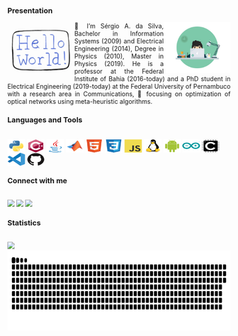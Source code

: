 ### Presentation

<div>
  <img align='left' src="https://github.com/sousergiosilva/sousergiosilva/blob/main/gifs/giphy.webp" width="30%">
  <img align='right' src="https://github.com/sousergiosilva/sousergiosilva/blob/main/gifs/nerd.gif" width="30%">
</div>

<div style="text-align: justify">
  👋 I’m Sérgio A. da Silva, Bachelor in Information Systems (2009) and Electrical Engineering (2014), Degree in Physics (2010), Master in Physics (2019). He is a professor at the Federal Institute of Bahia (2016-today) and a PhD student in Electrical Engineering (2019-today) at the Federal University of Pernambuco with a research area in Communications, 👀 focusing on optimization of optical networks using meta-heuristic algorithms.
</div>
  
### Languages and Tools
     
<div style="display: inline_block"><br>
  <img align="center" alt="Python" height="30" width="40" src="https://github.com/sousergiosilva/sousergiosilva/blob/main/icons/python/python-original.svg">
  <img align="center" alt="Cpp" height="30" width="40" src="https://github.com/devicons/devicon/blob/master/icons/cplusplus/cplusplus-original.svg">
  <img align="center" alt="Java" height="30" width="40" src="https://github.com/devicons/devicon/blob/master/icons/java/java-original.svg">
  <img align="center" alt="MATLAB" height="30" width="40" src="https://github.com/devicons/devicon/blob/master/icons/matlab/matlab-original.svg">
  <img align="center" alt="HTML" height="30" width="40" src="https://raw.githubusercontent.com/devicons/devicon/master/icons/html5/html5-original.svg">
  <img align="center" alt="CSS" height="30" width="40" src="https://raw.githubusercontent.com/devicons/devicon/master/icons/css3/css3-original.svg">
  <img align="center" alt="JavaScript" height="30" width="40" src="https://github.com/devicons/devicon/blob/master/icons/javascript/javascript-original.svg">
  <img align="center" alt="Linux" height="30" width="40" src="https://github.com/devicons/devicon/blob/master/icons/linux/linux-original.svg">
  <img align="center" alt="Android" height="30" width="40" src="https://github.com/devicons/devicon/blob/master/icons/android/android-original.svg">
  <img align="center" alt="Arduino" height="30" width="40" src="https://github.com/devicons/devicon/blob/master/icons/arduino/arduino-original.svg">
  <img align="center" alt="Circuit" height="30" width="40" src="https://github.com/devicons/devicon/blob/master/icons/embeddedc/embeddedc-original.svg">
  <img align="center" alt="VSCode" height="30" width="40" src="https://github.com/devicons/devicon/blob/master/icons/vscode/vscode-original.svg">
  <img align="center" alt="GitHub" height="30" width="40" src="https://github.com/devicons/devicon/blob/master/icons/github/github-original.svg">
</div>
  
  
### Connect with me

<br>
  
<div> 
 	<a href="https://twitter.com/sousergiosilva" target="_blank"><img src="https://img.shields.io/badge/Twitter-1DA1F2?style=for-the-badge&logo=twitter&logoColor=white" target="_blank"></a>
  <a href="https://www.linkedin.com/in/sergio-amaral-da-silva-1b7011b4/" target="_blank"><img src="https://img.shields.io/badge/-LinkedIn-%230077B5?style=for-the-badge&logo=linkedin&logoColor=white" target="_blank"></a> 
  <a href="https://instagram.com/sousergiosilva" target="_blank"><img src="https://img.shields.io/badge/-Instagram-%23E4405F?style=for-the-badge&logo=instagram&logoColor=white" target="_blank"></a>
  
<br>
  
### Statistics
  
<br>
  
<div>
  <a href="https://github.com/sousergiosilva">
  <img height="180em" src="https://github-readme-stats.vercel.app/api?username=sousergiosilva&show_icons=true&theme=algolia&include_all_commits=true&count_private=true"/>
  <img height="180em" src="https://github.com/sousergiosilva/sousergiosilva/blob/output/github-contribution-grid-snake.svg"/>
  </a>
</div>
